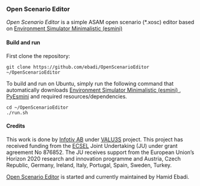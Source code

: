 ### Open Scenario Editor
_Open Scenario Editor_ is a simple ASAM open scenario (*.xosc) editor based on [Environment Simulator Minimalistic (esmini)
](https://github.com/esmini/esmini])

#### Build and run
First clone the repository:
```
git clone https://github.com/ebadi/OpenScenarioEditor ~/OpenScenarioEditor
```

To build and run on Ubuntu, simply run the following command that automatically downloads [Environment Simulator Minimalistic (esmini)
](https://github.com/esmini/esmini]), [PyEsmini](https://github.com/ebadi/pyesmini) and required resources/dependencies.
```
cd ~/OpenScenarioEditor
./run.sh
```




#### Credits

This work is done by [Infotiv AB](https://www.infotiv.se) under [VALU3S](https://valu3s.eu/) project. This project has received funding from the [ECSEL](https://www.ecsel.eu) Joint Undertaking (JU) under grant agreement No 876852. The JU receives support from the European Union’s Horizon 2020 research and innovation programme and Austria, Czech Republic, Germany, Ireland, Italy, Portugal, Spain, Sweden, Turkey.

[Open Scenario Editor](https://github.com/ebadi/OpenScenarioEditor) is started and currently maintained by Hamid Ebadi.

